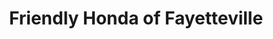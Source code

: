 ---
title: "Friendly Honda of Fayetteville"
url: /fayetteville/friendly-honda-of-fayetteville/
shop: car
---